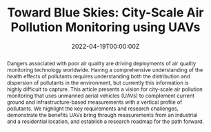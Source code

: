 ---
title: "Toward Blue Skies: City-Scale Air Pollution Monitoring using UAVs"
authors:
- Naser Hossein Motlagh
- Matti Irjala 
- admin 
- Eemil Lagerspetz
- Valtteri Rantala
- Huber Flores
- Petteri Nurmi
- Sasu Tarkoma
#author_notes:
#- "Equal contribution"
#- "Equal contribution"
date: "2022-04-19T00:00:00Z"
doi: "https://doi.org/10.1109/MCE.2022.3167800"

# Schedule page publish date (NOT publication's date).
publishDate: "2022-04-19T00:00:00Z"

# Publication type.
# Accepts a single type but formatted as a YAML list (for Hugo requirements).
# Enter a publication type from the CSL standard.
publication_types: ["article-journal"] 
#publication_types: ["article"]

# Publication name and optional abbreviated publication name.
publication: In *IEEE Consumer Electronics Magazine*  Volume 12, Issue 1, 21-31
publication_short: In *IEEE Consumer Electronics Magazine* 12(1), 21-31

abstract: "Dangers associated with poor air quality are driving deployments of air quality monitoring technology worldwide. Having a comprehensive understanding of the health effects of pollutants requires understanding both the distribution and dispersion of pollutants in the environment, but currently this information is highly difficult to capture. This article presents a vision for city-scale air pollution monitoring that uses unmanned aerial vehicles (UAVs) to complement current ground and infrastructure-based measurements with a vertical profile of pollutants. We highlight the key requirements and research challenges, demonstrate the benefits UAVs bring through measurements from an industrial and a residential location, and establish a research roadmap for the path forward."

# Summary. An optional shortened abstract.
#summary: "..."

#tags:
#- Source Themes

# Display this page in the Featured widget?
featured: false

# links:
# - name: ""
#   url: ""
url_pdf: "https://researchportal.helsinki.fi/files/176394245/Unmanned_Aerial_Vehicles_for_Air_Pollution_Sensing_19_.pdf"
#url_code: ''
#url_dataset: ''
#url_poster: ''
#url_project: ''
#url_slides: ''
#url_source: ''
#url_video: ''

# Featured image
# To use, add an image named `featured.jpg/png` to your page's folder. 
#image:
#  caption: 'Image credit: [**Unsplash**](https://unsplash.com/photos/jdD8gXaTZsc)'
#  focal_point: ""
#  preview_only: false

# Associated Projects (optional).
#   Associate this publication with one or more of your projects.
#   Simply enter your project's folder or file name without extension.
#   E.g. `internal-project` references `content/project/internal-project/index.md`.
#   Otherwise, set `projects: []`.
#projects: []

# Slides (optional).
#   Associate this publication with Markdown slides.
#   Simply enter your slide deck's filename without extension.
#   E.g. `slides: "example"` references `content/slides/example/index.md`.
#   Otherwise, set `slides: ""`.
# slides: example
# ---

# {{% callout note %}}
# Click the *Cite* button above to demo the feature to enable visitors to import publication metadata into their reference management software.
# {{% /callout %}}

# {{% callout note %}}
# Create your slides in Markdown - click the *Slides* button to check out the example.
# {{% /callout %}}

# Add the publication's **full text** or **supplementary notes** here. You can use rich formatting such as including [code, math, and images](https://wowchemy.com/docs/content/writing-markdown-latex/).
---